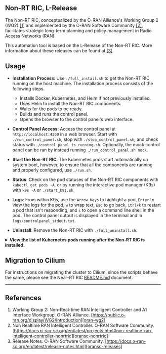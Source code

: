 ## Non-RT RIC, L-Release

The Non-RT RIC, conceptualized by the O-RAN Alliance's Working Group 2 (WG2) [[1]][oran-wg2] and implemented by the O-RAN Software Community [[2]][oransc-nonrtric], facilitates strategic long-term planning and policy management in Radio Access Networks (RAN).

This automation tool is based on the L-Release of the Non-RT RIC. More information about these releases can be found at [[3]][oransc-releases].

## Usage

- **Installation Process**: Use `./full_install.sh` to get the Non-RT RIC running on the host machine. The installation process consists of the following steps.
  - Installs Docker, Kubernetes, and Helm if not previously installed.
  - Uses Helm to install the Non-RT RIC components.
  - Waits for the pods to be ready.
  - Builds and runs the control panel.
  - Opens the browser to the control panel's web interface.

- **Control Panel Access**: Access the control panel at `http://localhost:4200` in a web browser. Start with `./run_control_panel.sh`, stop with `./stop_control_panel.sh`, and check status with `./control_panel_is_running.sh`. Optionally, the mock control panel can be ran by instead running `./run_control_panel.sh mock`.
- **Start the Non-RT RIC**: The Kubernetes pods start automatically on system boot, however, to ensure that all the components are running and properly configured, use `./run.sh`.
- **Status**: Check on the pod statuses of the Non-RT RIC components with `kubectl get pods -A`, or by running the interactive pod manager (K9s) with `k9s -A` or `./start_k9s.sh`.
- **Logs**: From within K9s, use the `Arrow Keys` to highlight a pod, `Enter` to view the logs for the pod, `w` to wrap text, `Esc` to go back, `Ctrl+k` to restart a pod that isn't responding, and `s` to open a command line shell in the pod. The control panel output is displayed in the terminal and in `logs/controlpanel_stdout.txt`.
- **Uninstall**: Remove the Non-RT RIC with `./full_uninstall.sh`.


<details>
  <summary><b>View the list of Kubernetes pods running after the Non-RT RIC is installed.</b></summary>
  <hr>
  
```console
$ kubectl get pods -A
NAMESPACE      NAME                                            READY   STATUS
istio-system   istio-ingressgateway-75bddb84ff-fczl2           1/1     Running
istio-system   istiod-f59bfc4b4-25dfc                          1/1     Running
kube-flannel   kube-flannel-ds-fx6cm                           1/1     Running
kube-system    coredns-668d6bf9bc-kzs28                        1/1     Running
kube-system    coredns-668d6bf9bc-mpb9x                        1/1     Running
kube-system    etcd-vmware-022                                 1/1     Running
kube-system    kube-apiserver-vmware-022                       1/1     Running
kube-system    kube-controller-manager-vmware-022              1/1     Running
kube-system    kube-proxy-l6ncs                                1/1     Running
kube-system    kube-scheduler-vmware-022                       1/1     Running
nonrtric       a1-sim-osc-0                                    1/1     Running
nonrtric       a1-sim-osc-1                                    1/1     Running
nonrtric       a1-sim-std-0                                    1/1     Running
nonrtric       a1-sim-std-1                                    1/1     Running
nonrtric       a1-sim-std2-0                                   1/1     Running
nonrtric       a1-sim-std2-1                                   1/1     Running
nonrtric       a1controller-59675f9b55-fnjqp                   1/1     Running
nonrtric       capifcore-58b5887dc9-56n74                      1/1     Running
nonrtric       controlpanel-9d574cb44-dkrq6                    1/1     Running
nonrtric       db-85c8fdc968-bftwp                             1/1     Running
nonrtric       dmaapadapterservice-0                           1/1     Running
nonrtric       dmaapmediatorservice-0                          1/1     Running
nonrtric       helmmanager-0                                   1/1     Running
nonrtric       informationservice-0                            1/1     Running
nonrtric       nonrtricgateway-55476db4c5-g5ppr                1/1     Running
nonrtric       oran-nonrtric-kong-86c9cb9f99-wvbhv             2/2     Running
nonrtric       oran-nonrtric-postgresql-0                      1/1     Running
nonrtric       orufhrecovery-55697f9666-h6lwn                  1/1     Running
nonrtric       policymanagementservice-0                       1/1     Running
nonrtric       ransliceassurance-7bfc6676fd-fk9qj              1/1     Running
nonrtric       rappcatalogueenhancedservice-7795848b6c-v45fb   1/1     Running
nonrtric       rappcatalogueservice-5cdb59b486-2hzb5           1/1     Running
nonrtric       rappmanager-0                                   1/1     Running
nonrtric       servicemanager-795d499bd-msl8n                  1/1     Running
```
  </pre>
</details>

## Migration to Cilium

For instructions on migrating the cluster to Cilium, since the scripts behave the same, please see the Near-RT RIC [README.md](../Near-Real-Time-RIC/README.md#migration-to-cilium) document.

---

## References

1. Working Group 2: Non-Real-time RAN Intelligent Controller and A1 Interface Workgroup. O-RAN Alliance. [https://public.o-ran.org/display/WG2/Introduction][oran-wg2]
2. Non Realtime RAN Intelligent Controller. O-RAN Software Community. [https://docs.o-ran-sc.org/en/latest/projects.html#non-realtime-ran-intelligent-controller-nonrtric][oransc-nonrtric]
3. Release Notes. O-RAN Software Community. [https://docs.o-ran-sc.org/en/latest/release-notes.html][oransc-releases]

<!-- References -->

[oran-wg2]: https://public.o-ran.org/display/WG2/Introduction
[oransc-nonrtric]: https://docs.o-ran-sc.org/en/latest/projects.html#non-realtime-ran-intelligent-controller-nonrtric
[oransc-releases]: https://docs.o-ran-sc.org/en/latest/release-notes.html
